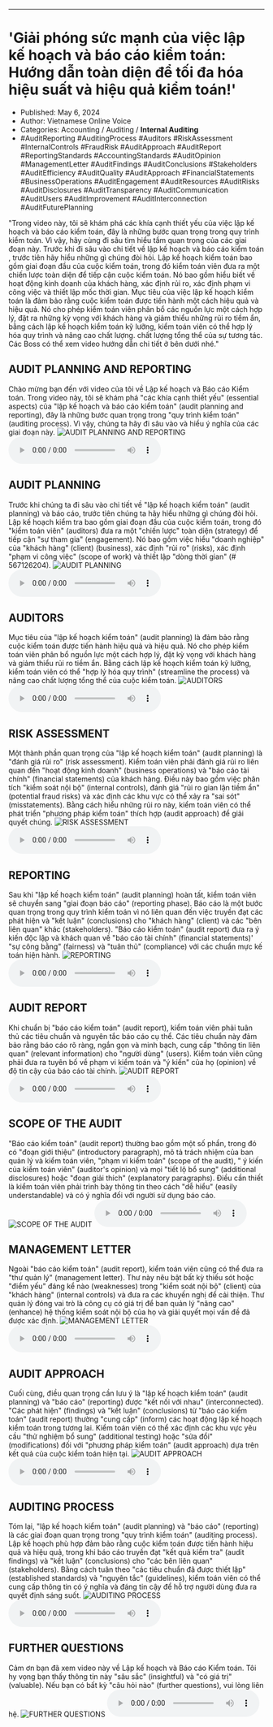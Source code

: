 
---

# 'Giải phóng sức mạnh của việc lập kế hoạch và báo cáo kiểm toán: Hướng dẫn toàn diện để tối đa hóa hiệu suất và hiệu quả kiểm toán!'

- Published: May 6, 2024
- Author: Vietnamese Online Voice
- Categories: Accounting / Auditing / **Internal Auditing**
- #AuditReporting #AuditingProcess #Auditors #RiskAssessment #InternalControls #FraudRisk #AuditApproach #AuditReport #ReportingStandards #AccountingStandards #AuditOpinion #ManagementLetter #AuditFindings #AuditConclusions #Stakeholders #AuditEfficiency #AuditQuality #AuditApproach #FinancialStatements #BusinessOperations #AuditEngagement #AuditResources #AuditRisks #AuditDisclosures #AuditTransparency #AuditCommunication #AuditUsers #AuditImprovement #AuditInterconnection #AuditFuturePlanning

"Trong video này, tôi sẽ khám phá các khía cạnh thiết yếu của việc lập kế hoạch và báo cáo kiểm toán, đây là những bước quan trọng trong quy trình kiểm toán. Vì vậy, hãy cùng đi sâu tìm hiểu tầm quan trọng của các giai đoạn này. Trước khi đi sâu vào chi tiết về lập kế hoạch và báo cáo kiểm toán , trước tiên hãy hiểu những gì chúng đòi hỏi. Lập kế hoạch kiểm toán bao gồm giai đoạn đầu của cuộc kiểm toán, trong đó kiểm toán viên đưa ra một chiến lược toàn diện để tiếp cận cuộc kiểm toán. Nó bao gồm hiểu biết về hoạt động kinh doanh của khách hàng, xác định rủi ro, xác định phạm vi công việc và thiết lập mốc thời gian. Mục tiêu của việc lập kế hoạch kiểm toán là đảm bảo rằng cuộc kiểm toán được tiến hành một cách hiệu quả và hiệu quả. Nó cho phép kiểm toán viên phân bổ các nguồn lực một cách hợp lý, đặt ra những kỳ vọng với khách hàng và giảm thiểu những rủi ro tiềm ẩn, bằng cách lập kế hoạch kiểm toán kỹ lưỡng, kiểm toán viên có thể hợp lý hóa quy trình và nâng cao chất lượng. chất lượng tổng thể của sự tương tác. Các Boss có thể xem video hướng dẫn chi tiết ở bên dưới nhé."


## AUDIT PLANNING AND REPORTING

Chào mừng bạn đến với video của tôi về Lập kế hoạch và Báo cáo Kiểm toán. Trong video này, tôi sẽ khám phá "các khía cạnh thiết yếu" (essential aspects) của "lập kế hoạch và báo cáo kiểm toán" (audit planning and reporting), đây là những bước quan trọng trong "quy trình kiểm toán" (auditing process). Vì vậy, chúng ta hãy đi sâu vào và hiểu ý nghĩa của các giai đoạn này.
![AUDIT PLANNING AND REPORTING](https://http-archiver-apis-production-80.schnworks.com/storage/images/transitions/2024-05-06/transition-5528028947-Montserrat-Bold-7B1FA2.jpg)
<audio controls>
    <source src="https://http-archiver-apis-production-80.schnworks.com/storage/storage/audio/file-10397408947.mp3" type="audio/mpeg">
</audio>



## AUDIT PLANNING

Trước khi chúng ta đi sâu vào chi tiết về "lập kế hoạch kiểm toán" (audit planning) và báo cáo, trước tiên chúng ta hãy hiểu những gì chúng đòi hỏi. Lập kế hoạch kiểm tra bao gồm giai đoạn đầu của cuộc kiểm toán, trong đó "kiểm toán viên" (auditors) đưa ra một "chiến lược" toàn diện (strategy) để tiếp cận "sự tham gia" (engagement). Nó bao gồm việc hiểu "doanh nghiệp" của "khách hàng" (client) (business), xác định "rủi ro" (risks), xác định "phạm vi công việc" (scope of work) và thiết lập "dòng thời gian" (# 567126204).
![AUDIT PLANNING](https://http-archiver-apis-production-80.schnworks.com/storage/images/transitions/2024-05-06/transition--15609859545-Montserrat-Bold-880E4F.jpg)
<audio controls>
    <source src="https://http-archiver-apis-production-80.schnworks.com/storage/storage/audio/file-24338844177.mp3" type="audio/mpeg">
</audio>



## AUDITORS

Mục tiêu của "lập kế hoạch kiểm toán" (audit planning) là đảm bảo rằng cuộc kiểm toán được tiến hành hiệu quả và hiệu quả. Nó cho phép kiểm toán viên phân bổ nguồn lực một cách hợp lý, đặt kỳ vọng với khách hàng và giảm thiểu rủi ro tiềm ẩn. Bằng cách lập kế hoạch kiểm toán kỹ lưỡng, kiểm toán viên có thể "hợp lý hóa quy trình" (streamline the process) và nâng cao chất lượng tổng thể của cuộc kiểm toán.
![AUDITORS](https://http-archiver-apis-production-80.schnworks.com/storage/images/transitions/2024-05-06/transition-39784071674-Montserrat-ExtraBold-1A237E.jpg)
<audio controls>
    <source src="https://http-archiver-apis-production-80.schnworks.com/storage/storage/audio/file-11289589337.mp3" type="audio/mpeg">
</audio>



## RISK ASSESSMENT

Một thành phần quan trọng của "lập kế hoạch kiểm toán" (audit planning) là "đánh giá rủi ro" (risk assessment). Kiểm toán viên phải đánh giá rủi ro liên quan đến "hoạt động kinh doanh" (business operations) và "báo cáo tài chính" (financial statements) của khách hàng. Điều này bao gồm việc phân tích "kiểm soát nội bộ" (internal controls), đánh giá "rủi ro gian lận tiềm ẩn" (potential fraud risks) và xác định các khu vực có thể xảy ra "sai sót" (misstatements). Bằng cách hiểu những rủi ro này, kiểm toán viên có thể phát triển "phương pháp kiểm toán" thích hợp (audit approach) để giải quyết chúng.
![RISK ASSESSMENT](https://http-archiver-apis-production-80.schnworks.com/storage/images/transitions/2024-05-06/transition--33333712012-Montserrat-SemiBold-283593.jpg)
<audio controls>
    <source src="https://http-archiver-apis-production-80.schnworks.com/storage/storage/audio/file-26686431658.mp3" type="audio/mpeg">
</audio>



## REPORTING

Sau khi "lập kế hoạch kiểm toán" (audit planning) hoàn tất, kiểm toán viên sẽ chuyển sang "giai đoạn báo cáo" (reporting phase). Báo cáo là một bước quan trọng trong quy trình kiểm toán vì nó liên quan đến việc truyền đạt các phát hiện và "kết luận" (conclusions) cho "khách hàng" (client) và các "bên liên quan" khác (stakeholders). "Báo cáo kiểm toán" (audit report) đưa ra ý kiến ​​độc lập và khách quan về "báo cáo tài chính" (financial statements)' "sự công bằng" (fairness) và "tuân thủ" (compliance) với các chuẩn mực kế toán hiện hành.
![REPORTING](https://http-archiver-apis-production-80.schnworks.com/storage/images/transitions/2024-05-06/transition-17017489744-Montserrat-Thin-4A148C.jpg)
<audio controls>
    <source src="https://http-archiver-apis-production-80.schnworks.com/storage/storage/audio/file-59301748693.mp3" type="audio/mpeg">
</audio>



## AUDIT REPORT

Khi chuẩn bị "báo cáo kiểm toán" (audit report), kiểm toán viên phải tuân thủ các tiêu chuẩn và nguyên tắc báo cáo cụ thể. Các tiêu chuẩn này đảm bảo rằng báo cáo rõ ràng, ngắn gọn và minh bạch, cung cấp "thông tin liên quan" (relevant information) cho "người dùng" (users). Kiểm toán viên cũng phải đưa ra tuyên bố về phạm vi kiểm toán và "ý kiến" của họ (opinion) về độ tin cậy của báo cáo tài chính.
![AUDIT REPORT](https://http-archiver-apis-production-80.schnworks.com/storage/images/transitions/2024-05-06/transition--12451086814-Montserrat-Black-1A237E.jpg)
<audio controls>
    <source src="https://http-archiver-apis-production-80.schnworks.com/storage/storage/audio/file-23322876247.mp3" type="audio/mpeg">
</audio>



## SCOPE OF THE AUDIT

"Báo cáo kiểm toán" (audit report) thường bao gồm một số phần, trong đó có "đoạn giới thiệu" (introductory paragraph), mô tả trách nhiệm của ban quản lý và kiểm toán viên, "phạm vi kiểm toán" (scope of the audit), " ý kiến ​​của kiểm toán viên" (auditor's opinion) và mọi "tiết lộ bổ sung" (additional disclosures) hoặc "đoạn giải thích" (explanatory paragraphs). Điều cần thiết là kiểm toán viên phải trình bày thông tin theo cách "dễ hiểu" (easily understandable) và có ý nghĩa đối với người sử dụng báo cáo.
![SCOPE OF THE AUDIT](https://http-archiver-apis-production-80.schnworks.com/storage/images/transitions/2024-05-06/transition-14490628148-Montserrat-SemiBold-1A237E.jpg)
<audio controls>
    <source src="https://http-archiver-apis-production-80.schnworks.com/storage/storage/audio/file-23884369188.mp3" type="audio/mpeg">
</audio>



## MANAGEMENT LETTER

Ngoài "báo cáo kiểm toán" (audit report), kiểm toán viên cũng có thể đưa ra "thư quản lý" (management letter). Thư này nêu bật bất kỳ thiếu sót hoặc "điểm yếu" đáng kể nào (weaknesses) trong "kiểm soát nội bộ" (client) của "khách hàng" (internal controls) và đưa ra các khuyến nghị để cải thiện. Thư quản lý đóng vai trò là công cụ có giá trị để ban quản lý "nâng cao" (enhance) hệ thống kiểm soát nội bộ của họ và giải quyết mọi vấn đề đã được xác định.
![MANAGEMENT LETTER](https://http-archiver-apis-production-80.schnworks.com/storage/images/transitions/2024-05-06/transition--7350942956-Montserrat-Black-4A148C.jpg)
<audio controls>
    <source src="https://http-archiver-apis-production-80.schnworks.com/storage/storage/audio/file-9354258742.mp3" type="audio/mpeg">
</audio>



## AUDIT APPROACH

Cuối cùng, điều quan trọng cần lưu ý là "lập kế hoạch kiểm toán" (audit planning) và "báo cáo" (reporting) được "kết nối với nhau" (interconnected). "Các phát hiện" (findings) và "kết luận" (conclusions) từ "báo cáo kiểm toán" (audit report) thường "cung cấp" (inform) các hoạt động lập kế hoạch kiểm toán trong tương lai. Kiểm toán viên có thể xác định các khu vực yêu cầu "thử nghiệm bổ sung" (additional testing) hoặc "sửa đổi" (modifications) đối với "phương pháp kiểm toán" (audit approach) dựa trên kết quả của cuộc kiểm toán hiện tại.
![AUDIT APPROACH](https://http-archiver-apis-production-80.schnworks.com/storage/images/transitions/2024-05-06/transition--57126143509-Montserrat-Black-673AB7.jpg)
<audio controls>
    <source src="https://http-archiver-apis-production-80.schnworks.com/storage/storage/audio/file-60377390430.mp3" type="audio/mpeg">
</audio>



## AUDITING PROCESS

Tóm lại, "lập kế hoạch kiểm toán" (audit planning) và "báo cáo" (reporting) là các giai đoạn quan trọng trong "quy trình kiểm toán" (auditing process). Lập kế hoạch phù hợp đảm bảo rằng cuộc kiểm toán được tiến hành hiệu quả và hiệu quả, trong khi báo cáo truyền đạt "kết quả kiểm tra" (audit findings) và "kết luận" (conclusions) cho "các bên liên quan" (stakeholders). Bằng cách tuân theo "các tiêu chuẩn đã được thiết lập" (established standards) và "nguyên tắc" (guidelines), kiểm toán viên có thể cung cấp thông tin có ý nghĩa và đáng tin cậy để hỗ trợ người dùng đưa ra quyết định sáng suốt.
![AUDITING PROCESS](https://http-archiver-apis-production-80.schnworks.com/storage/images/transitions/2024-05-06/transition--2070672709-Montserrat-Black-1A237E.jpg)
<audio controls>
    <source src="https://http-archiver-apis-production-80.schnworks.com/storage/storage/audio/file-24195231702.mp3" type="audio/mpeg">
</audio>



## FURTHER QUESTIONS

Cảm ơn bạn đã xem video này về Lập kế hoạch và Báo cáo Kiểm toán. Tôi hy vọng bạn thấy thông tin này "sâu sắc" (insightful) và "có giá trị" (valuable). Nếu bạn có bất kỳ "câu hỏi nào" (further questions), vui lòng liên hệ.
![FURTHER QUESTIONS](https://http-archiver-apis-production-80.schnworks.com/storage/images/transitions/2024-05-06/transition--16270103438-Montserrat-Medium-512DA8.jpg)
<audio controls>
    <source src="https://http-archiver-apis-production-80.schnworks.com/storage/storage/audio/file-15814959467.mp3" type="audio/mpeg">
</audio>

